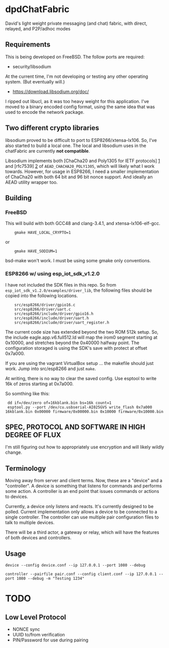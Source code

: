 # dpdChatFabric

David's light weight private messaging (and chat) fabric, with direct, relayed, and P2P/adhoc modes

## Requirements 

This is being developed on FreeBSD.  The follow ports are required:

* security/libsodium	
		
At the current time, I'm not developing or testing any other operating system. (But eventually will.)

* https://download.libsodium.org/doc/

I ripped out libucl, as it was too heavy weight for this application. I've moved to a binary encoded
config format, using the same idea that was used to encode the network package.

## Two different crypto libraries

libsodium proved to be difficult to port to ESP8266/xtensa-lx106.  So, I've also started to build a local one.  The local and libsodium uses in the chatFabric  are currently **not compatible**.

Libsodium implements both [ChaCha20 and Poly1305 for IETF protocols] [1] and [rfc7539] [2] of `AEAD_CHACHA20_POLY1305`, which will likely what I work towards.  However, for usage in ESP8266, I need a smaller implementation of  ChaCha20 with both 64 bit and 96 bit nonce support.  And ideally an AEAD utility wrapper too.


## Building 

### FreeBSD 

This will build with both GCC48 and clang-3.4.1, and xtensa-lx106-elf-gcc. 

		gmake HAVE_LOCAL_CRYPTO=1
		
or

		gmake HAVE_SODIUM=1

bsd-make won't work.  I must be using some gmake only conventions.		

### ESP8266 w/ using esp_iot_sdk_v1.2.0

I have not included the SDK files in this repo. So from `esp_iot_sdk_v1.2.0/examples/driver_lib`, the following files should be copied into the following locations.

```
	src/esp8266/driver/gpio16.c
	src/esp8266/driver/uart.c
	src/esp8266/include/driver/gpio16.h
	src/esp8266/include/driver/uart.h
	src/esp8266/include/driver/uart_register.h
```	

The current code size has extended beyond the two ROM 512k setup.  So, the include eagle.app.v6.full512.ld will map the irom0 segment starting at 0x10000, and stretches beyond the 0x40000 halfway point.   The configuration storaged is using the SDK's save with protect at offset 0x7a000.

If you are using the vagrant VirtualBox setup ... the makefile should just work. Jump into src/esp8266 and just `make`.

At writing, there is no way to clear the saved config.  Use esptool to write 16k of zeros starting at 0x7a000.

So somthing like this:

```shell
 dd if=/dev/zero of=16kblank.bin bs=16k count=1
 esptool.py --port /dev/cu.usbserial-AI025GVS write_flash 0x7a000 16kblank.bin 0x00000 firmware/0x00000.bin 0x10000 firmware/0x10000.bin
```


##  SPEC, PROTOCOL AND SOFTWARE IN HIGH DEGREE OF FLUX 

I'm still figuring out how to appropriately use encryption and will likely wildly change.


## Terminology 

Moving away from server and client terms.  Now, these are a "device" and a "controller".  A device is 
something that listens for commands and performs some action.  A controller is an end point that issues
commands or actions to devices.   

Currently, a device only listens and reacts. It's currently designed to be polled.  Current implementation 
only allows a device to be connected to a single controller. The controller can use multiple pair configuration
files to talk to multiple devices.

There will be a third actor, a gateway or relay, which will have the features of both devices and controllers.

## Usage

	device --config device.conf --ip 127.0.0.1 --port 1080 --debug
	
	controller --pairfile pair.conf --config client.conf --ip 127.0.0.1 --port 1080 --debug -m "Testing 1234"
	
	

# TODO

## Low Level Protocol 

* NONCE sync
* UUID to/from verification
* PIN/Password for use during pairing



[1]: https://tools.ietf.org/html/draft-agl-tls-chacha20poly1305-04
[2]: https://tools.ietf.org/html/rfc7539
